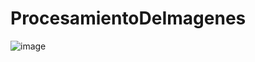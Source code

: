 # ProcesamientoDeImagenes

![image](https://user-images.githubusercontent.com/79424063/217417068-7a0eb5ea-fad8-4c57-86bf-2062903342e2.png)
